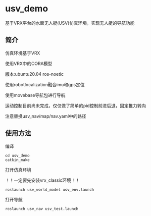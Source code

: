 # usv_demo
基于VRX平台的水面无人艇(USV)仿真环境，实现无人艇的导航功能

## 简介
仿真环境基于VRX

使用VRX中的CORA模型

版本:ubuntu20.04 ros-noetic


使用robotlocalization融合imu和gps定位

使用movebase导航包进行导航

运动控制目前尚未完成，仅仅做了简单的pid控制前进后退，固定推力转向

注意替换usv_nav/map/nav.yaml中的路径

## 使用方法

编译
```
cd usv_demo
catkin_make
```
打开仿真环境

！！一定要先安装vrx_classic环境！！
```
roslaunch usv_world_model usv_env.launch
```
打开导航
```
roslaunch usv_nav usv_test.launch
```
